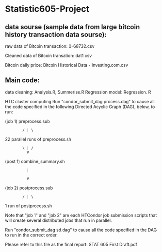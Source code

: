 # Statistic605-Project

## data sourse (sample data from large bitcoin history transaction data sourse):
raw data of Bitcoin transaction: 0-68732.csv

Cleaned data of Bitcoin transation: dat1.csv

Bitcoin daily price: Bitcoin Historical Data - Investing.com.csv

## Main code:
data cleaning: Analysis.R, Summerise.R
Regression model: Regression. R

HTC cluster computing
 Run "condor_submit_dag process.dag" to cause all the code specified in
 the following Directed Acyclic Graph (DAG), below, to run:
              
 (job 1)  preprocess.sub
 
            / | \
            
   22 parallel runs of preprocess.sh
   
            \ | /
              V
 (post 1) combine_summary.sh
 
              |
              
              V
              
 (job 2)  postprocess.sub
 
            / | \
   
   1 run of postprocess.sh


 Note that "job 1" and "job 2" are each HTCondor job submission
 scripts that will create several distributed jobs that run in
 parallel.
 
Run "condor_submit_dag sd.dag" to cause all the code specified in the DAG to run in the correct order.



Please refer to this file as the final report: STAT 605 First Draft.pdf
